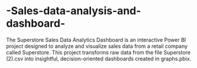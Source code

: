 # -Sales-data-analysis-and-dashboard-
The Superstore Sales Data Analytics Dashboard is an interactive Power BI project designed to analyze and visualize sales data from a retail company called Superstore. This project transforms raw data from the file Superstore (2).csv into insightful, decision-oriented dashboards created in graphs.pbix.
